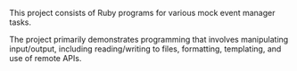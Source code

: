 This project consists of Ruby programs for various mock event manager tasks.

The project primarily demonstrates programming that involves manipulating input/output, including reading/writing to files, formatting, templating, and use of remote APIs.
